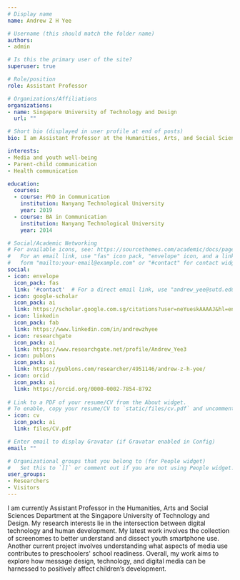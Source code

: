 ```yaml
---
# Display name
name: Andrew Z H Yee

# Username (this should match the folder name)
authors:
- admin

# Is this the primary user of the site?
superuser: true

# Role/position
role: Assistant Professor

# Organizations/Affiliations
organizations:
- name: Singapore University of Technology and Design
  url: ""

# Short bio (displayed in user profile at end of posts)
bio: I am Assistant Professor at the Humanities, Arts, and Social Sciences department in the Singapore University of Technology Design. My primary research interest involve children and youth's digital media use, parent-child communication, and health communication.

interests:
- Media and youth well-being
- Parent-child communication
- Health communication

education:
  courses:
  - course: PhD in Communication
    institution: Nanyang Technological University
    year: 2019
  - course: BA in Communication
    institution: Nanyang Technological University
    year: 2014

# Social/Academic Networking
# For available icons, see: https://sourcethemes.com/academic/docs/page-builder/#icons
#   For an email link, use "fas" icon pack, "envelope" icon, and a link in the
#   form "mailto:your-email@example.com" or "#contact" for contact widget.
social:
- icon: envelope
  icon_pack: fas
  link: '#contact'  # For a direct email link, use "andrew_yee@sutd.edu.sg".
- icon: google-scholar
  icon_pack: ai
  link: https://scholar.google.com.sg/citations?user=neYueskAAAAJ&hl=en
- icon: linkedin
  icon_pack: fab
  link: https://www.linkedin.com/in/andrewzhyee
- icon: researchgate
  icon_pack: ai
  link: https://www.researchgate.net/profile/Andrew_Yee3
- icon: publons
  icon_pack: ai
  link: https://publons.com/researcher/4951146/andrew-z-h-yee/
- icon: orcid
  icon_pack: ai
  link: https://orcid.org/0000-0002-7854-8792
  
# Link to a PDF of your resume/CV from the About widget.
# To enable, copy your resume/CV to `static/files/cv.pdf` and uncomment the lines below. 
- icon: cv
  icon_pack: ai
  link: files/CV.pdf

# Enter email to display Gravatar (if Gravatar enabled in Config)
email: ""

# Organizational groups that you belong to (for People widget)
#   Set this to `[]` or comment out if you are not using People widget.
user_groups:
- Researchers
- Visitors
---
```

I am currently Assistant Professor in the Humanities, Arts and Social Sciences Department at the Singapore University of Technology and Design. My research interests lie in the intersection between digital technology and human development. My latest work involves the collection of screenomes to better understand and dissect youth smartphone use. Another current project involves understanding what aspects of media use contributes to preschoolers' school readiness. Overall, my work aims to explore how message design, technology, and digital media can be harnessed to positively affect children’s development.
